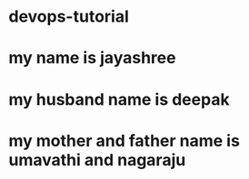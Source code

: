 # devops-tutorial

# my name is jayashree

# my husband name is deepak

# my mother and father name is umavathi and nagaraju
